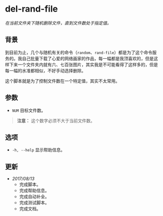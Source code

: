 # del-rand-file

_在当前文件夹下随机删除文件，直到文件数处于指定值。_

## 背景

到目前为止，几个与随机有关的命令（`random`、`rand-file`）都是为了这个命令服务的。我自己批量下载了心爱的网络画家的作品，每一幅都是我顶喜欢的，但是这样下来一个文件夹内就有六、七百张图片，其实我是不可能看得了这样多的，但是每一幅的水准都相似，不好手动选择删除。

这个脚本就是为了控制文件数在一个特定值，其实不太常用。

## 参数

* `NUM` 目标文件数。

> **注意：** 这个数字必须不大于当前文件数。

## 选项

* `-h, --help` 显示帮助信息。

## 更新

* _2017/08/13_
  * 完成脚本。
  * 完成帮助信息。
  * 完成自动补全。
  * 完成测试脚本。
  * 完成文档。
